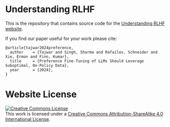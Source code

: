 # Understanding RLHF

This is the repository that contains source code for the [Understanding RLHF website](https://understanding-rlhf.github.io).

If you find our paper useful for your work please cite:
```
@article{tajwar2024preference,
  author    = {Tajwar and Singh, Sharma and Rafailov, Schneider and Xie, Ermon and Finn, Kumar},
  title     = {Preference Fine-Tuning of LLMs Should Leverage Suboptimal, On-Policy Data},
  year      = {2024},
}
```

# Website License
<a rel="license" href="http://creativecommons.org/licenses/by-sa/4.0/"><img alt="Creative Commons License" style="border-width:0" src="https://i.creativecommons.org/l/by-sa/4.0/88x31.png" /></a><br />This work is licensed under a <a rel="license" href="http://creativecommons.org/licenses/by-sa/4.0/">Creative Commons Attribution-ShareAlike 4.0 International License</a>.
